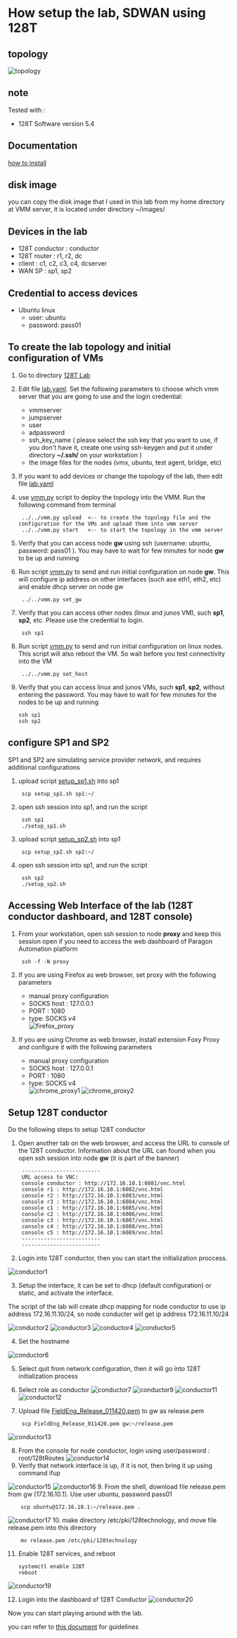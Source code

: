 # How setup the lab, SDWAN using 128T
## topology

![topology](images/topology.png)

## note
Tested with : 
- 128T Software version 5.4

## Documentation
[how to install ](https://www.juniper.net/documentation/us/en/software/active-assurance3.2/paa-install/index.html)

## disk image 
you can copy the disk image that I used in this lab from my home directory at VMM server, it is located under directory ~/images/

## Devices in the lab

- 128T conductor : conductor
- 128T router : r1, r2, dc
- client : c1, c2, c3, c4, dcserver
- WAN SP : sp1, sp2

## Credential to access devices
- Ubuntu linux
    - user: ubuntu
    - password: pass01

## To create the lab topology and initial configuration of VMs
1. Go to directory [128T Lab](./)
2. Edit file [lab.yaml](./lab.yaml). Set the following parameters to choose which vmm server that you are going to use and the login credential:
    - vmmserver 
    - jumpserver
    - user 
    - adpassword
    - ssh_key_name ( please select the ssh key that you want to use, if you don't have it, create one using ssh-keygen and put it under directory **~/.ssh/** on your workstation )
    - the image files for the nodes (vmx, ubuntu, test agent, bridge, etc)
3. If you want to add devices or change the topology of the lab, then edit file [lab.yaml](lab.yaml)
4. use [vmm.py](../../vmm.py) script to deploy the topology into the VMM. Run the following command from terminal

        ../../vmm.py upload  <-- to create the topology file and the configuration for the VMs and upload them into vmm server
        ../../vmm.py start   <-- to start the topology in the vmm server

5. Verify that you can access node **gw** using ssh (username: ubuntu,  password: pass01 ). You may have to wait for few minutes for node **gw** to be up and running
7. Run script [vmm.py](../../vmm.py) to send and run initial configuration on node **gw**. This will configure ip address on other interfaces (such ase eth1, eth2, etc) and enable dhcp server on node gw

        ../../vmm.py set_gw

8. Verify that you can access other nodes (linux and junos VM), such **sp1**, **sp2**, etc. Please use the credential to login.

        ssh sp1

9. Run script [vmm.py](../../vmm.py) to send and run initial configuration on linux nodes. This script will also reboot the VM. So wait before you test connectivity into the VM

        ../../vmm.py set_host

10. Verify that you can access linux and junos VMs, such **sp1**, **sp2**, without entering the password. You may have to wait for few minutes for the nodes to be up and running

        ssh sp1
        ssh sp2

## configure SP1 and SP2
SP1 and SP2 are simulating service provider network, and requires additional configurations

1. upload script [setup_sp1.sh](./setup_sp1.sh) into sp1

        scp setup_sp1.sh sp1:~/

2. open ssh session into sp1, and run the script

        ssh sp1
        ./setup_sp1.sh

3. upload script [setup_sp2.sh](./setup_sp2.sh) into sp1

        scp setup_sp2.sh sp2:~/

2. open ssh session into sp1, and run the script

        ssh sp2
        ./setup_sp2.sh

        

## Accessing Web Interface of the lab (128T conductor dashboard, and 128T console)
1. From your workstation, open ssh session to node **proxy** and keep this session open if you need to access the web dashboard of Paragon Automation platform

        ssh -f -N proxy 

2. If you are using Firefox as web browser, set proxy with the following parameters
    - manual proxy configuration
    - SOCKS host : 127.0.0.1
    - PORT : 1080
    - type: SOCKS v4    
    ![firefox_proxy](images/firefox_proxy.png)

3. If you are using Chrome as web browser, install extension Foxy Proxy and configure it with the following parameters
    - manual proxy configuration
    - SOCKS host : 127.0.0.1
    - PORT : 1080
    - type: SOCKS v4    
    ![chrome_proxy1](images/chrome_proxy1.png)
    ![chrome_proxy2](images/chrome_proxy2.png)


## Setup 128T conductor
Do the following steps to setup 128T conductor
1. Open another tab on the web browser, and access the URL to console of the 128T conductor. Information about the URL can found when you open ssh session into node **gw** (it is part of the banner)

        -------------------------
        URL access to VNC:
        console conductor : http://172.16.10.1:6081/vnc.html
        console r1 : http://172.16.10.1:6082/vnc.html
        console r2 : http://172.16.10.1:6083/vnc.html
        console r3 : http://172.16.10.1:6084/vnc.html
        console c1 : http://172.16.10.1:6085/vnc.html
        console c2 : http://172.16.10.1:6086/vnc.html
        console c3 : http://172.16.10.1:6087/vnc.html
        console c4 : http://172.16.10.1:6088/vnc.html
        console c5 : http://172.16.10.1:6089/vnc.html
        -------------------------
        -------------------------

2. Login into 128T conductor, then you can start the initialization proccess. 

![conductor1](images/conductor1.png)

3. Setup the interface, it can be set to dhcp (default configuration) or static, and activate the interface.

  The script of the lab will create dhcp mapping for node conductor to use ip address 172.16.11.10/24, so node conducter will get ip address 172.16.11.10/24

![conductor2](images/conductor2.png)
![conductor3](images/conductor3.png)
![conductor4](images/conductor4.png)
![conductor5](images/conductor5.png)


4. Set the hostname

![conductor6](images/conductor6.png)

5. Select quit from network configuration, then it will go into 128T initialization process
6. Select role as conductor
![conductor7](images/conductor7.png)
![conductor9](images/conductor9.png)
![conductor11](images/conductor11.png)
![conductor12](images/conductor12.png)

7. Upload file [FieldEng_Release_011420.pem](./FieldEng_Release_011420.pem) to gw as release.pem

        scp FieldEng_Release_011420.pem gw:~/release.pem

![conductor13](images/conductor13.png)

8. From the console for node conductor, login using user/password : root/128tRoutes
![conductor14](images/conductor14.png)
9. Verify that network interface is up, if it is not, then bring it up using command ifup <nic>

![conductor15](images/conductor15.png)
![conductor16](images/conductor16.png)
9. From the shell, download file release.pem from gw (172.16.10.1). Use user ubuntu, password pass01

        scp ubuntu@172.16.10.1:~/release.pem .
![conductor17](images/conductor17.png)
10. make directory /etc/pki/128technology, and move file release.pem into this directory

        mv release.pem /etc/pki/128technology

11. Enable 128T services, and reboot

        systemctl enable 128T
        reboot

![conductor19](images/conductor19.png)


12. Login into the dashboard of 128T Conductor
![conductor20](images/conductor20.png)

Now you can start playing around with the lab.

you can refer to [this document](LAB_EXERCISE.md) for guidelines


